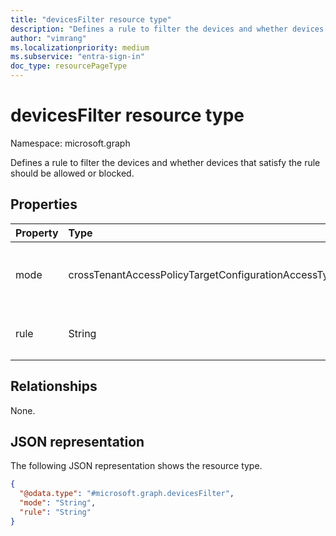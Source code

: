 ```yaml
---
title: "devicesFilter resource type"
description: "Defines a rule to filter the devices and whether devices that satisfy the rule should be allowed or blocked."
author: "vimrang"
ms.localizationpriority: medium
ms.subservice: "entra-sign-in"
doc_type: resourcePageType
---
```


# devicesFilter resource type

Namespace: microsoft.graph

Defines a rule to filter the devices and whether devices that satisfy the rule should be allowed or blocked.

## Properties

|Property|Type|Description|
|:---|:---|:---|
|mode|crossTenantAccessPolicyTargetConfigurationAccessType|Determines whether devices that satisfy the rule should be allowed or blocked. The possible values are: `allowed`, `blocked`, `unknownFutureValue`.|
|rule|String|Defines the rule to filter the devices. For example, `device.deviceAttribute2 -eq 'PrivilegedAccessWorkstation'`.|

## Relationships

None.

## JSON representation

The following JSON representation shows the resource type.

<!-- {
  "blockType": "resource",
  "@odata.type": "microsoft.graph.devicesFilter"
}
-->
``` json
{
  "@odata.type": "#microsoft.graph.devicesFilter",
  "mode": "String",
  "rule": "String"
}
```
